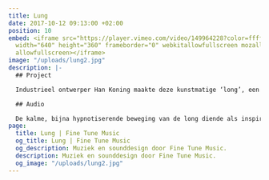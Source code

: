 ```yaml
---
title: Lung
date: 2017-10-12 09:13:00 +02:00
position: 10
embed: <iframe src="https://player.vimeo.com/video/149964228?color=ffffff&title=0&byline=0&portrait=0"
  width="640" height="360" frameborder="0" webkitallowfullscreen mozallowfullscreen
  allowfullscreen></iframe>
image: "/uploads/lung2.jpg"
description: |-
  ## Project

  Industrieel ontwerper Han Koning maakte deze kunstmatige ‘long’, een installatie die op een vervreemdende manier de suggestie wekt van een organisch wezen. Geregisseerd door Joshua Maldonado.

  ## Audio

  De kalme, bijna hypnotiserende beweging van de long diende als inspiratie voor de muziek die we produceerden voor deze video. Door organische en kunstmatige elementen te combineren, creëerden we een eigen geluidsindentiteit, passend bij de algehele audio-huisstijl die we voor Han Koning ontwikkelden.
page:
  title: Lung | Fine Tune Music
  og_title: Lung | Fine Tune Music
  og_description: Muziek en sounddesign door Fine Tune Music.
  description: Muziek en sounddesign door Fine Tune Music.
  og_image: "/uploads/lung2.jpg"
---
```


